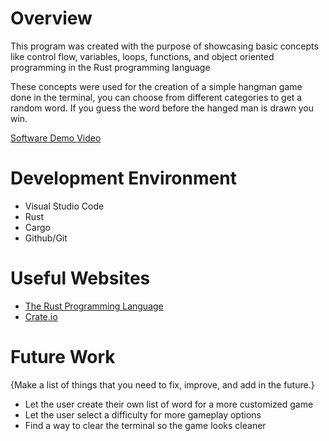 # Overview

This program was created with the purpose of showcasing basic concepts like control flow,
variables, loops, functions, and object oriented programming in the Rust programming language

These concepts were used for the creation of a simple hangman game done in the terminal, you can
choose from different categories to get a random word. If you guess the word before the hanged man
is drawn you win.

[Software Demo Video](https://www.youtube.com/watch?v=2iULwQ5ponY)

# Development Environment

- Visual Studio Code
- Rust
- Cargo
- Github/Git

# Useful Websites

- [The Rust Programming Language](https://doc.rust-lang.org/book/)
- [Crate.io](https://crates.io)

# Future Work

{Make a list of things that you need to fix, improve, and add in the future.}

- Let the user create their own list of word for a more customized game
- Let the user select a difficulty for more gameplay options
- Find a way to clear the terminal so the game looks cleaner
